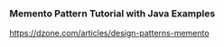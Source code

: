 ### Memento Pattern Tutorial with Java Examples

https://dzone.com/articles/design-patterns-memento

